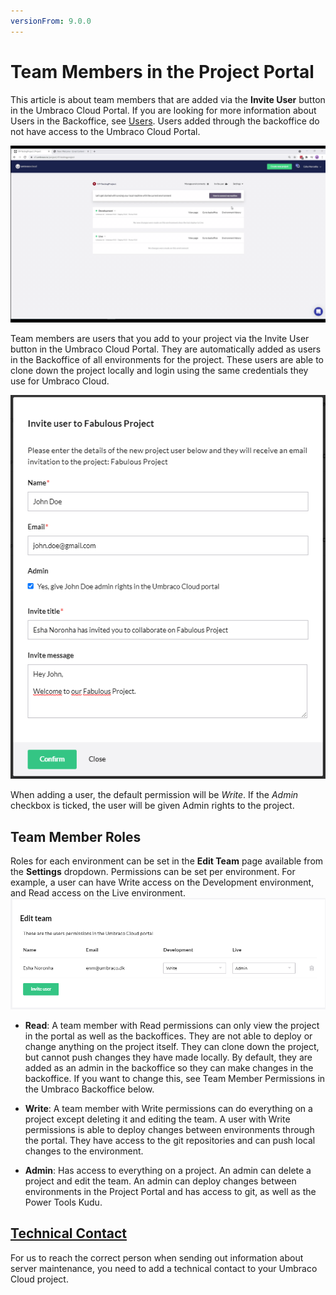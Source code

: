 ```yaml
---
versionFrom: 9.0.0
---
```


# Team Members in the Project Portal

This article is about team members that are added via the **Invite User** button in the Umbraco Cloud Portal. If you are looking for more information about Users in the Backoffice, see [Users](../../../Getting-Started/Data/Users/). Users added through the backoffice do not have access to the Umbraco Cloud Portal.

![Invite User](images/Invite-User.gif)

Team members are users that you add to your project via the Invite User button in the Umbraco Cloud Portal. They are automatically added as users in the Backoffice of all environments for the project. These users are able to clone down the project locally and login using the same credentials they use for Umbraco Cloud.

![Add team member](images/add-team-member-v9.png)

When adding a user, the default permission will be *Write*. If the *Admin* checkbox is ticked, the user will be given Admin rights to the project.

## Team Member Roles

Roles for each environment can be set in the **Edit Team** page available from the **Settings** dropdown. Permissions can be set per environment. For example, a user can have Write access on the Development environment, and Read access on the Live environment.
![Edit team member roles](images/Edit-Team.png)

* **Read**: A team member with Read permissions can only view the project in the portal as well as the backoffices. They are not able to deploy or change anything on the project itself. They can clone down the project, but cannot push changes they have made locally. By default, they are added as an admin in the backoffice so they can make changes in the backoffice. If you want to change this, see Team Member Permissions in the Umbraco Backoffice below.

* **Write**: A team member with Write permissions can do everything on a project except deleting it and editing the team. A user with Write permissions is able to deploy changes between environments through the portal. They have access to the git repositories and can push local changes to the environment.

* **Admin**: Has access to everything on a project. An admin can delete a project and edit the team. An admin can deploy changes between environments in the Project Portal and has access to git, as well as the Power Tools Kudu.

## [Technical Contact](Technical-Contact.md)

For us to reach the correct person when sending out information about server maintenance, you need to add a technical contact to your Umbraco Cloud project.

